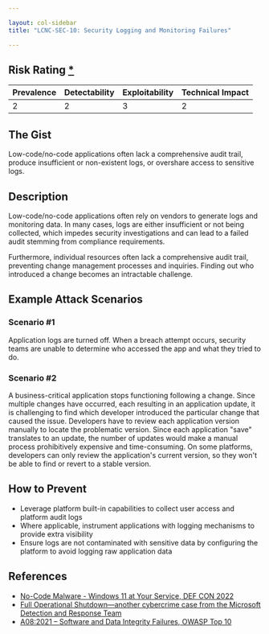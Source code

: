 ```yaml
---

layout: col-sidebar
title: "LCNC-SEC-10: Security Logging and Monitoring Failures"

---
```


## Risk Rating [*](https://owasp.org/www-project-top-ten/2017/Note_About_Risks)

| Prevalence | Detectability | Exploitability | Technical Impact |
| --- | --- | --- | --- |
| 2 | 2 | 3 | 2 |

## The Gist

Low-code/no-code applications often lack a comprehensive audit trail, produce insufficient or non-existent logs, or overshare access to sensitive logs.

## Description

Low-code/no-code applications often rely on vendors to generate logs and monitoring data.
In many cases, logs are either insufficient or not being collected, which impedes security investigations and can lead to a failed audit stemming from compliance requirements.

Furthermore, individual resources often lack a comprehensive audit trail, preventing change management processes and inquiries.
Finding out who introduced a change becomes an intractable challenge.

## Example Attack Scenarios

### Scenario #1

Application logs are turned off.
When a breach attempt occurs, security teams are unable to determine who accessed the app and what they tried to do. 

### Scenario #2

A business-critical application stops functioning following a change.
Since multiple changes have occurred, each resulting in an application update, it is challenging to find which developer introduced the particular change that caused the issue.
Developers have to review each application version manually to locate the problematic version.
Since each application "save" translates to an update, the number of updates would make a manual process prohibitively expensive and time-consuming.
On some platforms, developers can only review the application's current version, so they won't be able to find or revert to a stable version.

## How to Prevent

- Leverage platform built-in capabilities to collect user access and platform audit logs
- Where applicable, instrument applications with logging mechanisms to provide extra visibility
- Ensure logs are not contaminated with sensitive data by configuring the platform to avoid logging raw application data

## References

- [No-Code Malware - Windows 11 at Your Service, DEF CON 2022](https://www.youtube.com/watch?v=e8PEIOa6W9M)
- [Full Operational Shutdown—another cybercrime case from the Microsoft Detection and Response Team](https://www.microsoft.com/en-us/security/blog/2020/04/02/full-operational-shutdown-another-cybercrime-case-microsoft-detection-and-response-team/)
- [A08:2021 – Software and Data Integrity Failures, OWASP Top 10](https://owasp.org/Top10/A08_2021-Software_and_Data_Integrity_Failures/)
